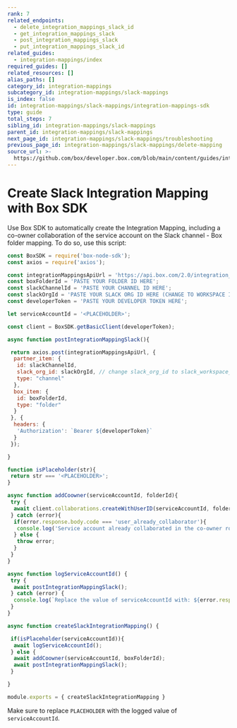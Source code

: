 ```yaml
---
rank: 7
related_endpoints:
  - delete_integration_mappings_slack_id
  - get_integration_mappings_slack
  - post_integration_mappings_slack
  - put_integration_mappings_slack_id
related_guides:
  - integration-mappings/index
required_guides: []
related_resources: []
alias_paths: []
category_id: integration-mappings
subcategory_id: integration-mappings/slack-mappings
is_index: false
id: integration-mappings/slack-mappings/integration-mappings-sdk
type: guide
total_steps: 7
sibling_id: integration-mappings/slack-mappings
parent_id: integration-mappings/slack-mappings
next_page_id: integration-mappings/slack-mappings/troubleshooting
previous_page_id: integration-mappings/slack-mappings/delete-mapping
source_url: >-
  https://github.com/box/developer.box.com/blob/main/content/guides/integration-mappings/slack-mappings/integration-mappings-sdk.md
---
```

# Create Slack Integration Mapping with Box SDK

Use Box SDK to automatically create the Integration Mapping,
including a co-owner collaboration of the
service account on the Slack channel - Box folder mapping.
To do so, use this script:

<!-- markdownlint-disable line-length -->

```js
const BoxSDK = require('box-node-sdk');
const axios = require('axios');

const integrationMappingsApiUrl = 'https://api.box.com/2.0/integration_mappings/slack'
const boxFolderId = 'PASTE YOUR FOLDER ID HERE';
const slackChannelId = 'PASTE YOUR CHANNEL ID HERE';
const slackOrgId = 'PASTE YOUR SLACK ORG ID HERE (CHANGE TO WORKSPACE ID IF NECESSARY)';
const developerToken = 'PASTE YOUR DEVELOPER TOKEN HERE';

let serviceAccountId = '<PLACEHOLDER>';

const client = BoxSDK.getBasicClient(developerToken);

async function postIntegrationMappingSlack(){

 return axios.post(integrationMappingsApiUrl, {
  partner_item: {
   id: slackChannelId,
   slack_org_id: slackOrgId, // change slack_org_id to slack_workspace_id if Box for Slack is installed on the workspace level
   type: "channel"
  },
  box_item: {
   id: boxFolderId,
   type: "folder"
  }
 }, {
  headers: {
   'Authorization': `Bearer ${developerToken}`
  }
 });

}

function isPlaceholder(str){
 return str === '<PLACEHOLDER>';
}

async function addCoowner(serviceAccountId, folderId){
 try {
  await client.collaborations.createWithUserID(serviceAccountId, folderId, 'co-owner')
 } catch (error){
  if(error.response.body.code === 'user_already_collaborator'){
   console.log('Service account already collaborated in the co-owner role.')
  } else {
   throw error;
  }
 }
}

async function logServiceAccountId() {
 try {
  await postIntegrationMappingSlack();
 } catch (error) {
  console.log(`Replace the value of serviceAccountId with: ${error.response.data.context_info.service_account_id} and re-run the script.`)
 }
}

async function createSlackIntegrationMapping() {

 if(isPlaceholder(serviceAccountId)){
  await logServiceAccountId();
 } else {
  await addCoowner(serviceAccountId, boxFolderId);
  await postIntegrationMappingSlack();
 }

}

module.exports = { createSlackIntegrationMapping }
```
<!-- markdownlint-enable line-length -->

<Message notice>

Make sure to replace `PLACEHOLDER` with the logged value of
`serviceAccountId`.

</Message>